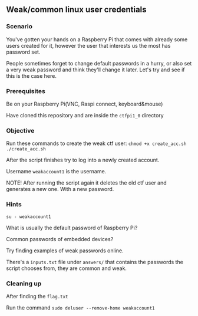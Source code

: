 ## Weak/common linux user credentials

### Scenario 

You've gotten your hands on a Raspberry Pi that comes with already some users created for it, however the user that interests us the most has password set.

People sometimes forget to change default passwords in a hurry, or also set a very weak password and think they'll change it later. Let's try and see if this is the case here.

### Prerequisites

Be on your Raspberry Pi(VNC, Raspi connect, keyboard&mouse)

Have cloned this repository and are inside the `ctfpi1_0` directory



### Objective

Run these commands to create the weak ctf user:
`chmod +x create_acc.sh` `./create_acc.sh`

After the script finishes try to log into a newly created account.

Username `weakaccount1` is the username.

NOTE! After running the script again it deletes the old ctf user and generates a new one. With a new password.

### **Hints**

`su - weakaccount1`

What is usually the default password of Raspberry Pi?

Common passwords of embedded devices?

Try finding examples of weak passwords online.

There's a `inputs.txt` file under `answers/` that contains the passwords the script chooses from, they are common and weak.

### Cleaning up

After finding the `flag.txt`

Run the command `sudo deluser --remove-home weakaccount1`
